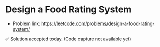 # Design a Food Rating System
- Problem link: https://leetcode.com/problems/design-a-food-rating-system/

✅ Solution accepted today. (Code capture not available yet)
